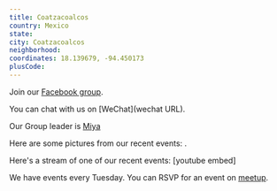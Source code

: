 ```yaml
---
title: Coatzacoalcos
country: Mexico
state: 
city: Coatzacoalcos
neighborhood: 
coordinates: 18.139679, -94.450173
plusCode:
---
```

Join our [Facebook group](https://www.facebook.com/groups/free.code.camp.coatzacoalcos).

You can chat with us on [WeChat](wechat URL).

Our Group leader is [Miya](freecodecamp.org/miya)

Here are some pictures from our recent events:
![]().

Here's a stream of one of our recent events:
[youtube embed]

We have events every Tuesday. You can RSVP for an event on [meetup](meetupurl).
